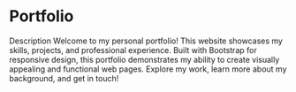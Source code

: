 # Portfolio
Description
Welcome to my personal portfolio! This website showcases my skills, projects, and professional experience. Built with Bootstrap for responsive design, this portfolio demonstrates my ability to create visually appealing and functional web pages. Explore my work, learn more about my background, and get in touch!
